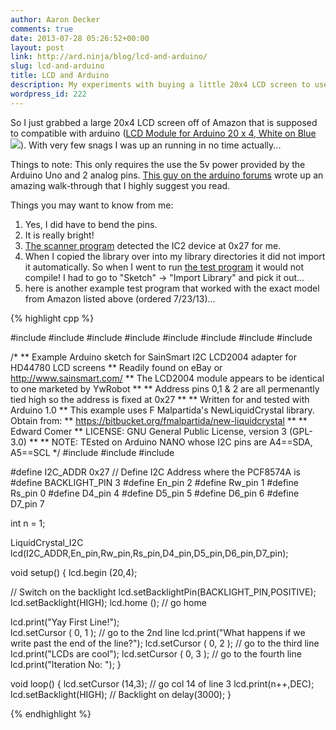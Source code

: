 ```yaml
---
author: Aaron Decker
comments: true
date: 2013-07-28 05:26:52+00:00
layout: post
link: http://ard.ninja/blog/lcd-and-arduino/
slug: lcd-and-arduino
title: LCD and Arduino
description: My experiments with buying a little 20x4 LCD screen to use with an arduino
wordpress_id: 222
---
```


So I just grabbed a large 20x4 LCD screen off of Amazon that is supposed to compatible with arduino ([LCD Module for Arduino 20 x 4, White on Blue](http://www.amazon.com/gp/product/B003B22UR0/ref=as_li_ss_tl?ie=UTF8&camp=1789&creative=390957&creativeASIN=B003B22UR0&linkCode=as2&tag=ultralightgea-20)![](http://ir-na.amazon-adsystem.com/e/ir?t=ultralightgea-20&l=as2&o=1&a=B003B22UR0)). With very few snags I was up an running in no time actually...

Things to note: This only requires the use the 5v power provided by the Arduino Uno and 2 analog pins. [This guy on the arduino forums](http://forum.arduino.cc/index.php?topic=128635.0) wrote up an amazing walk-through that I highly suggest you read.

Things you may want to know from me:

1. Yes, I did have to bend the pins.
2. It is really bright!
3. [The scanner program](http://playground.arduino.cc/Main/I2cScanner) detected the IC2 device at 0x27 for me.
4. When I copied the library over into my library directories it did not import it automatically. So when I went to run [the test program](https://bitbucket.org/celem/sainsmart-i2c-lcd/src/3adf8e0d2443/sainlcdtest.ino) it would not compile! I had to go to "Sketch" -> "Import Library" and pick it out...
5. here is another example test program that worked with the exact model from Amazon listed above (ordered 7/23/13)...

{% highlight cpp %}

#include
#include
#include
#include
#include
#include
#include
#include

/*
** Example Arduino sketch for SainSmart I2C LCD2004 adapter for HD44780 LCD screens
** Readily found on eBay or http://www.sainsmart.com/
** The LCD2004 module appears to be identical to one marketed by YwRobot
**
** Address pins 0,1 & 2 are all permenantly tied high so the address is fixed at 0x27
**
** Written for and tested with Arduino 1.0
** This example uses F Malpartida's NewLiquidCrystal library. Obtain from:
** https://bitbucket.org/fmalpartida/new-liquidcrystal
**
** Edward Comer
** LICENSE: GNU General Public License, version 3 (GPL-3.0)
**
** NOTE: TEsted on Arduino NANO whose I2C pins are A4==SDA, A5==SCL
*/
#include
#include
#include

#define I2C_ADDR    0x27  // Define I2C Address where the PCF8574A is
#define BACKLIGHT_PIN     3
#define En_pin  2
#define Rw_pin  1
#define Rs_pin  0
#define D4_pin  4
#define D5_pin  5
#define D6_pin  6
#define D7_pin  7

int n = 1;

LiquidCrystal_I2C       lcd(I2C_ADDR,En_pin,Rw_pin,Rs_pin,D4_pin,D5_pin,D6_pin,D7_pin);

void setup()
{
  lcd.begin (20,4);

// Switch on the backlight
  lcd.setBacklightPin(BACKLIGHT_PIN,POSITIVE);
  lcd.setBacklight(HIGH);
  lcd.home ();                   // go home

  lcd.print("Yay First Line!");  
  lcd.setCursor ( 0, 1 );        // go to the 2nd line
  lcd.print("What happens if we write past the end of the line?");
  lcd.setCursor ( 0, 2 );        // go to the third line
  lcd.print("LCDs are cool");
  lcd.setCursor ( 0, 3 );        // go to the fourth line
  lcd.print("Iteration No: ");
}

void loop()
{
  lcd.setCursor (14,3);        // go col 14 of line 3
  lcd.print(n++,DEC);
  lcd.setBacklight(HIGH);     // Backlight on
  delay(3000);
}

{% endhighlight %}
